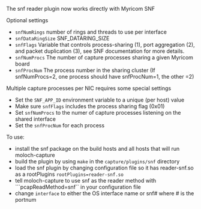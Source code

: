 The snf reader plugin now works directly with Myricom SNF
  
Optional settings
* ```snfNumRings``` number of rings and threads to use per interface
* ```snfDataRingSize``` SNF_DATARING_SIZE
* ```snfFlags``` Variable that controls process-sharing (1), port aggregation (2), and packet duplication (3), see SNF documentation for more details.
* ```snfNumProcs``` The number of capture processes sharing a given Myricom board
* ```snfProcNum``` The process number in the sharing cluster (If snfNumProcs=2, one process should have snfProcNum=1, the other =2)

Multiple capture processes per NIC requires some special settings
* Set the ```SNF_APP_ID``` environment variable to a unique (per host) value
* Make sure ```snfFlags``` includes the process sharing flag (0x01)
* Set ```snfNumProcs``` to the numer of capture processes listening on the shared interface
* Set the ```snfProcNum``` for each process


To use:
* install the snf package on the build hosts and all hosts that will run moloch-capture
* build the plugin by using ```make``` in the ```capture/plugins/snf``` directory
* load the snf plugin by changing configuration file so it has reader-snf.so as a rootPlugins ```rootPlugins=reader-snf.so```
* tell moloch-capture to use snf as the reader method with ```pcapReadMethod=snf`` in your configuration file
* change ```interface``` to either the OS interface name or snf# where # is the portnum
